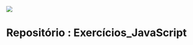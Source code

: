 <img src="https://img.shields.io/badge/JavaScript-F7DF1E?style=for-the-badge&logo=javascript&logoColor=black"/>

# Repositório : Exercícios_JavaScript  
